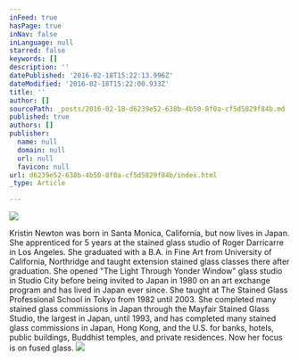 ```yaml
---
inFeed: true
hasPage: true
inNav: false
inLanguage: null
starred: false
keywords: []
description: ''
datePublished: '2016-02-18T15:22:13.996Z'
dateModified: '2016-02-18T15:22:00.933Z'
title: ''
author: []
sourcePath: _posts/2016-02-18-d6239e52-638b-4b50-8f0a-cf5d5829f84b.md
published: true
authors: []
publisher:
  name: null
  domain: null
  url: null
  favicon: null
url: d6239e52-638b-4b50-8f0a-cf5d5829f84b/index.html
_type: Article

---
```

![](https://the-grid-user-content.s3-us-west-2.amazonaws.com/354957d2-6a04-43dd-8c5d-bf98533ee96b.jpg)

Kristin Newton was born in Santa Monica, California, but now lives in Japan. She apprenticed for 5 years at the stained glass studio of Roger Darricarre in Los Angeles. She graduated with a B.A. in Fine Art from University of California, Northridge and taught extension stained glass classes there after graduation. She opened "The Light Through Yonder Window" glass studio in Studio City before being invited to Japan in 1980 on an art exchange program and has lived in Japan ever since. She taught at The Stained Glass Professional School in Tokyo from 1982 until 2003\. She completed many stained glass commissions in Japan through the Mayfair Stained Glass Studio, the largest in Japan, until 1993, and has completed many stained glass commissions in Japan, Hong Kong, and the U.S. for banks, hotels, public buildings, Buddhist temples, and private residences. Now her focus is on fused glass.
![](https://the-grid-user-content.s3-us-west-2.amazonaws.com/6ad41242-877d-4578-9c44-f9dd7ffccc56.jpg)
